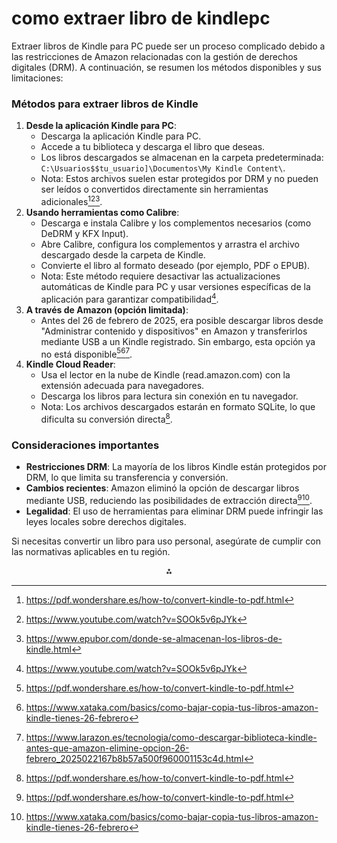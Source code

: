 # como extraer libro de kindlepc

Extraer libros de Kindle para PC puede ser un proceso complicado debido a las restricciones de Amazon relacionadas con la gestión de derechos digitales (DRM). A continuación, se resumen los métodos disponibles y sus limitaciones:

### Métodos para extraer libros de Kindle

1. **Desde la aplicación Kindle para PC**:
    - Descarga la aplicación Kindle para PC.
    - Accede a tu biblioteca y descarga el libro que deseas.
    - Los libros descargados se almacenan en la carpeta predeterminada: `C:\Usuarios$$tu_usuario]\Documentos\My Kindle Content\`.
    - Nota: Estos archivos suelen estar protegidos por DRM y no pueden ser leídos o convertidos directamente sin herramientas adicionales[^1][^3][^7].
2. **Usando herramientas como Calibre**:
    - Descarga e instala Calibre y los complementos necesarios (como DeDRM y KFX Input).
    - Abre Calibre, configura los complementos y arrastra el archivo descargado desde la carpeta de Kindle.
    - Convierte el libro al formato deseado (por ejemplo, PDF o EPUB).
    - Nota: Este método requiere desactivar las actualizaciones automáticas de Kindle para PC y usar versiones específicas de la aplicación para garantizar compatibilidad[^3].
3. **A través de Amazon (opción limitada)**:
    - Antes del 26 de febrero de 2025, era posible descargar libros desde "Administrar contenido y dispositivos" en Amazon y transferirlos mediante USB a un Kindle registrado. Sin embargo, esta opción ya no está disponible[^1][^4][^8].
4. **Kindle Cloud Reader**:
    - Usa el lector en la nube de Kindle (read.amazon.com) con la extensión adecuada para navegadores.
    - Descarga los libros para lectura sin conexión en tu navegador.
    - Nota: Los archivos descargados estarán en formato SQLite, lo que dificulta su conversión directa[^1].

### Consideraciones importantes

- **Restricciones DRM**: La mayoría de los libros Kindle están protegidos por DRM, lo que limita su transferencia y conversión.
- **Cambios recientes**: Amazon eliminó la opción de descargar libros mediante USB, reduciendo las posibilidades de extracción directa[^1][^4].
- **Legalidad**: El uso de herramientas para eliminar DRM puede infringir las leyes locales sobre derechos digitales.

Si necesitas convertir un libro para uso personal, asegúrate de cumplir con las normativas aplicables en tu región.

<div style="text-align: center">⁂</div>

[^1]: https://pdf.wondershare.es/how-to/convert-kindle-to-pdf.html

[^2]: https://www.epubor.com/cmo-descargar-libros-kindle-a-pc-mac.html

[^3]: https://www.youtube.com/watch?v=SOOk5v6pJYk

[^4]: https://www.xataka.com/basics/como-bajar-copia-tus-libros-amazon-kindle-tienes-26-febrero

[^5]: https://www.reddit.com/r/kindle/comments/vphbuc/is_there_a_way_to_download_purchased_kindle_books/?tl=es-es

[^6]: https://www.reddit.com/r/Calibre/comments/t1683m/how_to_extract_bought_amazon_books_from_kindle_to/?tl=es-es

[^7]: https://www.epubor.com/donde-se-almacenan-los-libros-de-kindle.html

[^8]: https://www.larazon.es/tecnologia/como-descargar-biblioteca-kindle-antes-que-amazon-elimine-opcion-26-febrero_2025022167b8b57a500f960001153c4d.html

